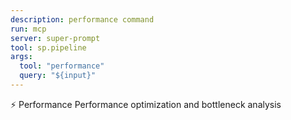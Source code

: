 ```yaml
---
description: performance command
run: mcp
server: super-prompt
tool: sp.pipeline
args:
  tool: "performance"
  query: "${input}"
---
```


⚡ Performance
Performance optimization and bottleneck analysis
